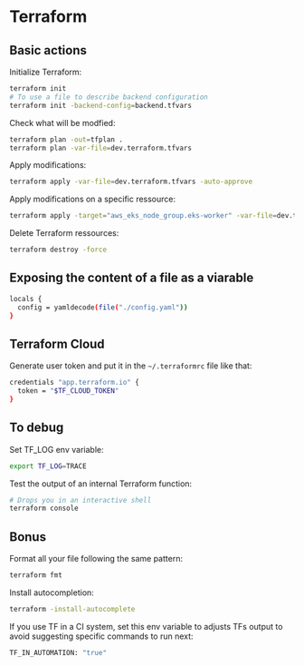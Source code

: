# Terraform

## Basic actions

Initialize Terraform:

```bash
terraform init
# To use a file to describe backend configuration
terraform init -backend-config=backend.tfvars
```

Check what will be modfied:

```bash
terraform plan -out=tfplan .
terraform plan -var-file=dev.terraform.tfvars
```

Apply modifications:

```bash
terraform apply -var-file=dev.terraform.tfvars -auto-approve
```

Apply modifications on a specific ressource:

```bash
terraform apply -target="aws_eks_node_group.eks-worker" -var-file=dev.terraform.tfvars -auto-approve
```

Delete Terraform ressources:

```bash
terraform destroy -force
```

## Exposing the content of a file as a viarable

```bash
locals {
  config = yamldecode(file("./config.yaml"))
}
```

## Terraform Cloud

Generate user token and put it in the `~/.terraformrc` file like that:

```bash
credentials "app.terraform.io" {
  token = "$TF_CLOUD_TOKEN"
}
```

## To debug

Set TF_LOG env variable:

```bash
export TF_LOG=TRACE
```

Test the output of an internal Terraform function:

```bash
# Drops you in an interactive shell
terraform console
```

## Bonus

Format all your file following the same pattern:

```bash
terraform fmt
```

Install autocompletion:

```bash
terraform -install-autocomplete
```

If you use TF in a CI system, set this env variable to adjusts TFs output to avoid suggesting specific commands to run next:

```bash
TF_IN_AUTOMATION: "true"
```
